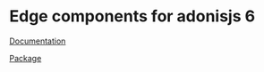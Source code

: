 # Edge components for adonisjs 6

[Documentation](https://edge-components.jrmc.dev)

[Package](https://github.com/batosai/edge-components)
